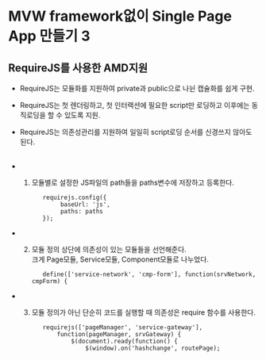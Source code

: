 # MVW framework없이 Single Page App 만들기 3

## RequireJS를 사용한 AMD지원

* RequireJS는 모듈화를 지원하여 private과 public으로 나뉜 캡슐화를 쉽게 구현. 

* RequireJS는 첫 렌더링하고, 첫 인터랙션에 필요한 script만 로딩하고 이후에는 동직로딩을 할 수 있도록 지원.

* RequireJS는 의존성관리를 지원하여 일일히 script로딩 순서를 신경쓰지 않아도 된다.
<br><br>
 
* 1) 모듈별로 설정한 JS파일의 path들을 paths변수에 저장하고 등록한다.

            requirejs.config({
                 baseUrl: 'js',
                 paths: paths
            });
    
* 2) 모듈 정의 상단에 의존성이 있는 모듈들을 선언해준다.<br>크게 Page모듈, Service모듈, Component모듈로 나누었다.

            define(['service-network', 'cmp-form'], function(srvNetwork, cmpForm) {    
  
* 3) 모듈 정의가 아닌 단순히 코드를 실행할 때 의존성은 require 함수를 사용한다. 

            requirejs(['pageManager', 'service-gateway'],
                function(pageManager, srvGateway) {
                    $(document).ready(function() {
                        $(window).on('hashchange', routePage);